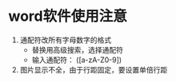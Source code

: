 # word软件使用注意

1. 通配符改所有字母数字的格式 
    * 替换用高级搜索，选择通配符
    * 输入通配符： ([a-zA-Z0-9])
2. 图片显示不全，由于行距固定，要设置单倍行距